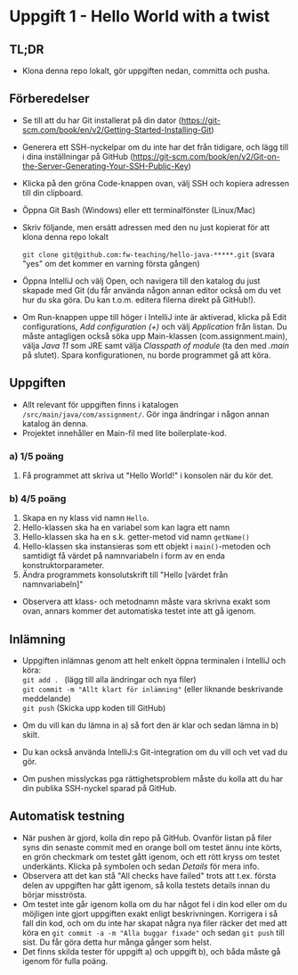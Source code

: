 # Uppgift 1 - Hello World with a twist

## TL;DR
- Klona denna repo lokalt, gör uppgiften nedan, committa och pusha.

## Förberedelser

- Se till att du har Git installerat på din dator (https://git-scm.com/book/en/v2/Getting-Started-Installing-Git)
- Generera ett SSH-nyckelpar om du inte har det från tidigare, och lägg till i dina inställningar på GitHub (https://git-scm.com/book/en/v2/Git-on-the-Server-Generating-Your-SSH-Public-Key)
- Klicka på den gröna Code-knappen ovan, välj SSH och kopiera adressen till din clipboard.
- Öppna Git Bash (Windows) eller ett terminalfönster (Linux/Mac)
- Skriv följande, men ersätt adressen med den nu just kopierat för att klona denna repo lokalt

  `git clone git@github.com:fw-teaching/hello-java-*****.git` (svara "yes" om det kommer en varning första gången)

- Öppna IntelliJ och välj Open, och navigera till den katalog du just skapade med Git (du får använda någon annan editor också om du vet hur du ska göra. Du kan t.o.m. editera filerna direkt på GitHub!). 
- Om Run-knappen uppe till höger i IntelliJ inte är aktiverad, klicka på Edit configurations, _Add configuration (+)_ och välj _Application_ från listan. 
  Du måste antagligen också söka upp Main-klassen (com.assignment.main), välja _Java 11_ som JRE samt välja _Classpath of module_ (ta den med _.main_ på slutet). 
  Spara konfigurationen, nu borde programmet gå att köra.

## Uppgiften

- Allt relevant för uppgiften finns i katalogen `/src/main/java/com/assignment/`. Gör inga ändringar i någon annan katalog än denna.
- Projektet innehåller en Main-fil med lite boilerplate-kod.

### a) 1/5 poäng
1. Få programmet att skriva ut "Hello World!" i konsolen när du kör det. 

### b) 4/5 poäng
1. Skapa en ny klass vid namn `Hello`.
2. Hello-klassen ska ha en variabel som kan lagra ett namn
3. Hello-klassen ska ha en s.k. getter-metod vid namn `getName()`
4. Hello-klassen ska instansieras som ett objekt i `main()`-metoden och samtidigt få värdet på namnvariabeln i form av en enda konstruktorparameter.
5. Ändra programmets konsolutskrift till "Hello [värdet från namnvariabeln]"

- Observera att klass- och metodnamn måste vara skrivna exakt som ovan, annars kommer det automatiska testet inte att gå igenom.

## Inlämning

- Uppgiften inlämnas genom att helt enkelt öppna terminalen i IntelliJ och köra:  
  `git add . ` (lägg till alla ändringar och nya filer)  
  `git commit -m "Allt klart för inlämning"` (eller liknande beskrivande meddelande)  
  `git push` (Skicka upp koden till GitHub)  
  
- Om du vill kan du lämna in a) så fort den är klar och sedan lämna in b) skilt.
- Du kan också använda IntelliJ:s Git-integration om du vill och vet vad du gör.
- Om pushen misslyckas pga rättighetsproblem måste du kolla att du har din publika SSH-nyckel sparad på GitHub.

## Automatisk testning

- När pushen är gjord, kolla din repo på GitHub. Ovanför listan på filer syns din senaste commit med en orange boll om testet ännu inte körts, en grön checkmark om testet gått igenom, och ett rött kryss om testet underkänts. Klicka på symbolen och sedan _Details_ för mera info.
- Observera att det kan stå "All checks have failed" trots att t.ex. första delen av uppgiften har gått igenom, så kolla testets details innan du börjar misströsta.
- Om testet inte går igenom kolla om du har något fel i din kod eller om du möjligen inte gjort uppgiften exakt enligt beskrivningen. Korrigera i så fall din kod, och om du inte har skapat några nya filer räcker det med att köra en `git commit -a -m "Alla buggar fixade"` och sedan `git push` till sist. Du får göra detta hur många gånger som helst.
- Det finns skilda tester för uppgift a) och uppgift b), och båda måste gå igenom för fulla poäng.



